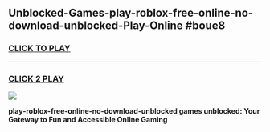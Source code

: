 
## Unblocked-Games-play-roblox-free-online-no-download-unblocked-Play-Online #boue8
<h3>
<a href="https://news.freeplayer.one?title=play-roblox-free-online-no-download-unblocked&ref=3">CLICK TO PLAY</a></h3>
<hr>

<h3>
<a href="https://news.freeplayer.one?title=play-roblox-free-online-no-download-unblocked&ref=3">CLICK 2 PLAY</a>
  
</h3>

<a href="https://news.freeplayer.one?title=play-roblox-free-online-no-download-unblocked&ref=3"><img src="https://clearcache.store/games.png"></a>


**play-roblox-free-online-no-download-unblocked games unblocked: Your Gateway to Fun and Accessible Online Gaming**
